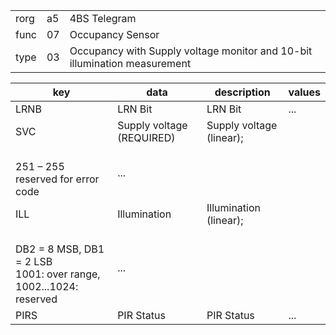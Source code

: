 
|    |   |   |
| -- | - | - |
| rorg | a5 | 4BS Telegram |
| func | 07 | Occupancy Sensor |
| type | 03 | Occupancy with Supply voltage monitor and 10-bit illumination measurement |

| key | data | description | values |
| --- | --- | --- | --- |
  | LRNB | LRN Bit | LRN Bit | ... | 
| SVC | Supply voltage (REQUIRED) | Supply voltage (linear);
        <br/>251 – 255 reserved for error code | ... | 
| ILL | Illumination | Illumination (linear);
        <br/>DB2 = 8 MSB, DB1 = 2 LSB <br/>1001: over range, <br/>1002...1024: reserved | ... | 
| PIRS | PIR Status | PIR Status | ... | 

  